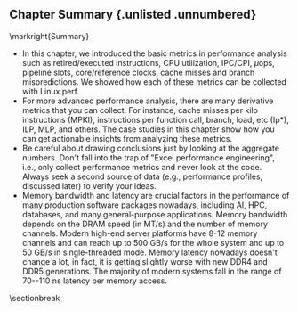 ## Chapter Summary {.unlisted .unnumbered}

\markright{Summary}

* In this chapter, we introduced the basic metrics in performance analysis such as retired/executed instructions, CPU utilization, IPC/CPI, $\mu$ops, pipeline slots, core/reference clocks, cache misses and branch mispredictions. We showed how each of these metrics can be collected with Linux perf.
* For more advanced performance analysis, there are many derivative metrics that you can collect. For instance, cache misses per kilo instructions (MPKI), instructions per function call, branch, load, etc (Ip*), ILP, MLP, and others. The case studies in this chapter show how you can get actionable insights from analyzing these metrics. 
* Be careful about drawing conclusions just by looking at the aggregate numbers. Don't fall into the trap of "Excel performance engineering", i.e., only collect performance metrics and never look at the code. Always seek a second source of data (e.g., performance profiles, discussed later) to verify your ideas.
* Memory bandwidth and latency are crucial factors in the performance of many production software packages nowadays, including AI, HPC, databases, and many general-purpose applications. Memory bandwidth depends on the DRAM speed (in MT/s) and the number of memory channels. Modern high-end server platforms have 8-12 memory channels and can reach up to 500 GB/s for the whole system and up to 50 GB/s in single-threaded mode. Memory latency nowadays doesn't change a lot, in fact, it is getting slightly worse with new DDR4 and DDR5 generations. The majority of modern systems fall in the range of 70--110 ns latency per memory access.

\sectionbreak



